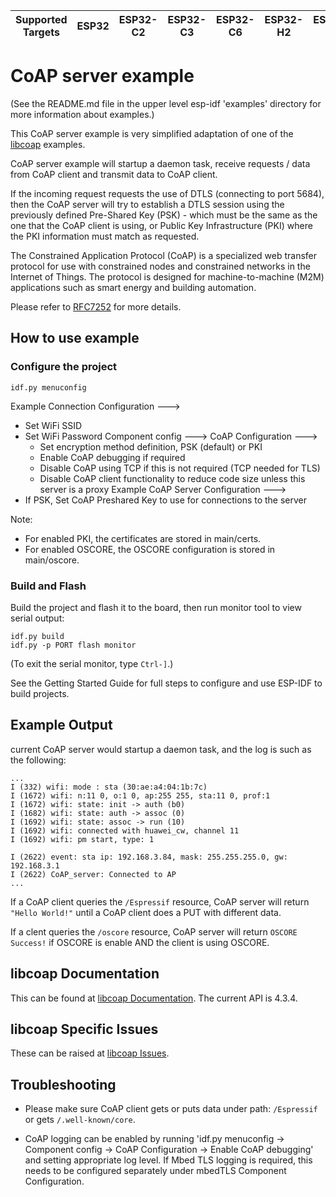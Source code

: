 | Supported Targets | ESP32 | ESP32-C2 | ESP32-C3 | ESP32-C6 | ESP32-H2 | ESP32-S2 | ESP32-S3 |
| ----------------- | ----- | -------- | -------- | -------- | -------- | -------- | -------- |


# CoAP server example

(See the README.md file in the upper level esp-idf 'examples' directory for more information
about examples.)

This CoAP server example is very simplified adaptation of one of the
[libcoap](https://github.com/obgm/libcoap) examples.

CoAP server example will startup a daemon task, receive requests / data from CoAP client and transmit
data to CoAP client.

If the incoming request requests the use of DTLS (connecting to port 5684), then the CoAP server will
try to establish a DTLS session using the previously defined Pre-Shared Key (PSK) - which
must be the same as the one that the CoAP client is using, or Public Key Infrastructure (PKI) where
the PKI information must match as requested.

The Constrained Application Protocol (CoAP) is a specialized web transfer protocol for use with
constrained nodes and constrained networks in the Internet of Things.
The protocol is designed for machine-to-machine (M2M) applications such as smart energy and
building automation.

Please refer to [RFC7252](https://www.rfc-editor.org/rfc/pdfrfc/rfc7252.txt.pdf) for more details.

## How to use example

### Configure the project

```
idf.py menuconfig
```

Example Connection Configuration  --->
 * Set WiFi SSID
 * Set WiFi Password
Component config  --->
  CoAP Configuration  --->
    * Set encryption method definition, PSK (default) or PKI
    * Enable CoAP debugging if required
    * Disable CoAP using TCP if this is not required (TCP needed for TLS)
    * Disable CoAP client functionality to reduce code size unless this server is a proxy
Example CoAP Server Configuration  --->
 * If PSK, Set CoAP Preshared Key to use for connections to the server

Note:
 * For enabled PKI, the certificates are stored in main/certs.
 * For enabled OSCORE, the OSCORE configuration is stored in main/oscore.

### Build and Flash

Build the project and flash it to the board, then run monitor tool to view serial output:

```
idf.py build
idf.py -p PORT flash monitor
```

(To exit the serial monitor, type ``Ctrl-]``.)

See the Getting Started Guide for full steps to configure and use ESP-IDF to build projects.

## Example Output
current CoAP server would startup a daemon task,
and the log is such as the following:

```
...
I (332) wifi: mode : sta (30:ae:a4:04:1b:7c)
I (1672) wifi: n:11 0, o:1 0, ap:255 255, sta:11 0, prof:1
I (1672) wifi: state: init -> auth (b0)
I (1682) wifi: state: auth -> assoc (0)
I (1692) wifi: state: assoc -> run (10)
I (1692) wifi: connected with huawei_cw, channel 11
I (1692) wifi: pm start, type: 1

I (2622) event: sta ip: 192.168.3.84, mask: 255.255.255.0, gw: 192.168.3.1
I (2622) CoAP_server: Connected to AP
...
```

If a CoAP client queries the `/Espressif` resource, CoAP server will return `"Hello World!"`
until a CoAP client does a PUT with different data.

If a clent queries the `/oscore` resource, CoAP server will return `OSCORE Success!` if
OSCORE is enable AND the client is using OSCORE.

## libcoap Documentation
This can be found at [libcoap Documentation](https://libcoap.net/documentation.html).
The current API is 4.3.4.

## libcoap Specific Issues
These can be raised at [libcoap Issues](https://github.com/obgm/libcoap/issues).

## Troubleshooting
* Please make sure CoAP client gets or puts data under path: `/Espressif` or
gets `/.well-known/core`.

* CoAP logging can be enabled by running
'idf.py menuconfig -> Component config -> CoAP Configuration -> Enable CoAP debugging'
and setting appropriate log level.  If Mbed TLS logging is required, this needs to be
configured separately under mbedTLS Component Configuration.
